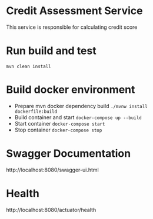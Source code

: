 # Credit Assessment Service
This service is responsible for calculating credit score

# Run build and test
``mvn clean install``

# Build docker environment
- Prepare mvn docker dependency build ``./mvnw install dockerfile:build``
- Build container and start ``docker-compose up --build``
- Start container ``docker-compose start``
- Stop container ``docker-compose stop ``

# Swagger Documentation
http://localhost:8080/swagger-ui.html

# Health
http://localhost:8080/actuator/health